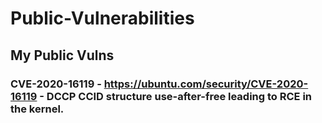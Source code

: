 # Public-Vulnerabilities

## My Public Vulns

### CVE-2020-16119 - https://ubuntu.com/security/CVE-2020-16119 - DCCP CCID structure use-after-free leading to RCE in the kernel.
